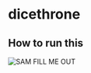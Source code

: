 # dicethrone

## How to run this

![SAM FILL ME OUT](https://w7.pngwing.com/pngs/972/511/png-transparent-todo-sketch-note-list-tasks.png)

